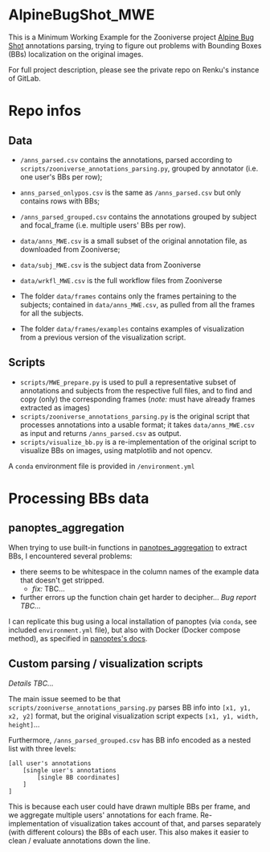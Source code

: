 # AlpineBugShot_MWE
This is a Minimum Working Example for the Zooniverse project [Alpine Bug Shot](https://www.zooniverse.org/projects/lucapego/alpine-bug-shot) annotations parsing, trying to figure out problems with Bounding Boxes (BBs) localization on the original images. 

For full project description, please see the private repo on Renku's instance of GitLab. 

Repo infos
==========
Data
----
 - `/anns_parsed.csv` contains the annotations, parsed according to `scripts/zooniverse_annotations_parsing.py`, grouped by annotator (i.e. one user's BBs per row); 
 - `anns_parsed_onlypos.csv` is the same as `/anns_parsed.csv` but only contains rows with BBs; 
 - `/anns_parsed_grouped.csv` contains the annotations grouped by subject and focal_frame (i.e. multiple users' BBs per row). 

 - `data/anns_MWE.csv` is a small subset of the original annotation file, as downloaded from Zooniverse; 
  - `data/subj_MWE.csv` is the subject data from Zooniverse
  - `data/wrkfl_MWE.csv` is the full workflow files from Zooniverse

  - The folder `data/frames` contains only the frames pertaining to the subjects; contained in `data/anns_MWE.csv`, as pulled from all the frames for all the subjects.
  - The folder `data/frames/examples`  contains examples of visualization from a previous version of the visualization script. 

Scripts
-------
 - `scripts/MWE_prepare.py` is used to pull a representative subset of annotations and subjects from the respective full files, and to find and copy (only) the corresponding frames (_note:_ must have already frames extracted as images)
 - `scripts/zooniverse_annotations_parsing.py` is the original script that processes annotations into a usable format; it takes `data/anns_MWE.csv` as input and returns `/anns_parsed.csv` as output. 
 - `scripts/visualize_bb.py` is a re-implementation of the original script to visualize BBs on images, using matplotlib and not opencv. 

A `conda` environment file is provided in `/environment.yml`

Processing BBs data
===================
panoptes_aggregation
--------------------
When trying to use built-in functions in [panotpes_aggregation](https://aggregation-caesar.zooniverse.org/index.html) to extract BBs, I encountered several problems: 

 - there seems to be whitespace in the column names of the example data that doesn't get stripped.
    - _fix:_ TBC...
 - further errors up the function chain get harder to decipher...
_Bug report TBC..._

I can replicate this bug using a local installation of panoptes (via `conda`, see included `environment.yml` file), but also with Docker (Docker compose method), as specified in [panoptes's docs](https://aggregation-caesar.zooniverse.org/README.html#installing-for-offline-use). 

Custom parsing / visualization scripts
--------------------------------------
_Details TBC..._ 

The main issue seemed to be that `scripts/zooniverse_annotations_parsing.py` parses BB info into `[x1, y1, x2, y2]` format, but the original visualization script expects `[x1, y1, width, height]`... 

Furthermore, `/anns_parsed_grouped.csv` has BB info encoded as a nested list with three levels: 
```
[all user's annotations
    [single user's annotations
        [single BB coordinates]
    ]
]
```
This is because each user could have drawn multiple BBs per frame, and we aggregate multiple users' annotations for each frame. 
Re-implementation of visualization takes account of that, and parses separately (with different colours) the BBs of each user. 
This also makes it easier to clean / evaluate annotations down the line. 